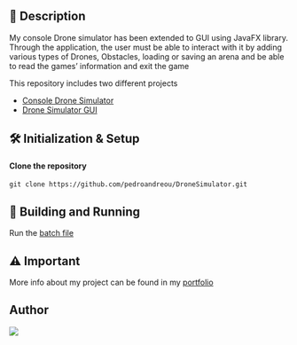 ## 📰 Description
My console Drone simulator has been extended to GUI using JavaFX library. Through the application, the user must be able to interact with it by adding various types of Drones, Obstacles, loading or saving an arena and be able to read the games’ information and exit the game

This repository includes two different projects
  - [Console Drone Simulator](https://github.com/pedroandreou/DroneSimulator/tree/main/DroneSimulator)
  - [Drone Simulator GUI](https://github.com/pedroandreou/DroneSimulator/tree/main/DroneGUI)

## 🛠 Initialization & Setup
#### Clone the repository  
    git clone https://github.com/pedroandreou/DroneSimulator.git


## 🚀 Building and Running
Run the [batch file](https://github.com/pedroandreou/DroneSimulator/blob/main/runnable_jar/run.bat)


## ⚠ Important
More info about my project can be found in my [portfolio](https://pedroandreou.github.io/#DroneSimulator)

## Author  
<a href="https://img.shields.io/badge/Petros LinkedIn-0077B5?style=for-the-badge&logo=linkedin&logoColor=white">
  <img align="center" src="https://img.shields.io/badge/Petros LinkedIn-0077B5?style=for-the-badge&logo=linkedin&logoColor=white" />
</a>

